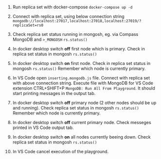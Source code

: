 
1. Run replica set with docker-compose
`docker-compose up -d`

2. Connect with replica set, using below connection string
`mongodb://localhost:27017,localhost:27018,localhost:27019/?replicaSet=rs0`

3. Check replica set status running in mongosh, eg. via Compass MongoDB and `>_MONGOSH`
`rs.status()`

4. In docker desktop switch **off** first node which is primary. Check in replica set status in mongosh
`rs.status()`

5. In docker desktop switch **on** first node. Check in replica set status in mongosh
`rs.status()`
Remember which node is currently primary.

6. In VS Code open `inserting.mongodb.js` file. Connect with replica set with above connection string.
Execute file with MongoDB for VS Code extension CTRL+SHIFT+P `MongoDB: Run All From Playground`.
It should start printing messages in the output tab.

7. In docker desktop switch **off** primary node (2 other nodes should be up and running).
Check replica set status in mongosh
`rs.status()`
Remember which node is currently primary.

8. In docker desktop switch **off** current primary node.
Check messeges printed in VS Code output tab.

9. In docker desktop switch **on** all nodes currently beeing down.
Check replica set status in mongosh
`rs.status()`

10. In VS Code cancel execution of the playground.